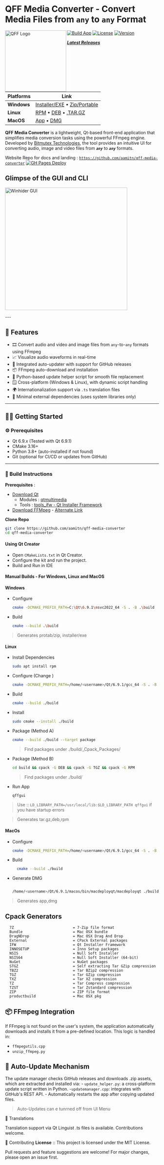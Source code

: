 # QFF Media Converter - Convert Media Files from  **`any`**  to **`any`**  Format

<img src=".\icon\6.png" alt="QFF Logo" width="200" align="left"/>

[![Build App](https://github.com/aamitn/qff-media-converter/actions/workflows/cmake.yml/badge.svg)](https://github.com/aamitn/qff-media-converter/actions/workflows/cmake.yml)
[![License](https://img.shields.io/github/license/aamitn/qff-media-converter)](./LICENSE)
[![Version](https://img.shields.io/github/v/release/aamitn/qff-media-converter)](https://github.com/aamitn/Winhider/releases/)

[**_Latest Releases_**](https://github.com/aamitn/qff-media-converter/releases/latest)

| **Platforms**    | **Link**                                                                                                                                                                                            |
|---------------------|-----------------------------------------------------------------------------------------------------------------------------------------------------------------------------------------------------|
**Windows**  | [Installer/EXE](https://github.com/aamitn/qff-media-converter/releases/latest/download/qff_installer.exe) • [Zip/Portable](https://github.com/aamitn/qff-media-converter/releases/latest/download/dist.zip) |
| **Linux** | [RPM](hhttps://github.com/aamitn/qff-media-converter/releases/latest/download/qffgui-1.2.11-Linux.rpm) • [DEB](https://github.com/aamitn/qff-media-converter/releases/latest/download/qffgui-1.2.11-Linux.deb) • [.TAR.GZ](https://github.com/aamitn/qff-media-converter/releases/latest/download/qffgui-1.2.11-Linux.tar.gz)                                         |
| **MacOS** | [App](https://github.com/aamitn/qff-media-converter/releases/latest/download/qffgui-macos.zip ) • [DMG](https://github.com/aamitn/qff-media-converter/releases/latest/download/qffgui.dmg) |


**QFF Media Converter** is a lightweight, Qt-based front-end application that simplifies media conversion tasks using the powerful FFmpeg engine. Developed by [Bitmutex Technologies](https://www.bitmutex.com), the tool provides an intuitive UI for converting audio, image  and video files from  _**`any`**_  to _**`any`**_  formats.

Website Repo for docs and landing : [`https://github.com/aamitn/qff-media-converter`](https://github.com/aamitn/qff-media-converter)
[![GH Pages Deploy](https://github.com/aamitn/winhider-website/actions/workflows/astro.yml/badge.svg)](https://github.com/aamitn/winhider-website/actions/workflows/astro.yml)


## Glimpse of the GUI and CLI
<p float="left">
  <img src="./icon/ss.png" width="400" alt="Winhider GUI" />
</p>
---

## 🚀 Features

- 🎞️ Convert audio and video and image files from `any`-to-`any` formats using FFmpeg
- 📈 Visualize audio waveforms in real-time
- 🔄 Integrated auto-updater with support for GitHub releases
- 📦 FFmpeg auto-download and installation
- 🐍 Python-based update helper script for smooth file replacement
- 🪟 Cross-platform (Windows & Linux), with dynamic script handling
- 🌍 Internationalization support via `.ts` translation files
- 🧰 Minimal external dependencies (uses system libraries only)

---

## 🧑‍💻 Getting Started

### ⚙️ Prerequisites

- Qt 6.9.x (Tested with Qt 6.9.1)
- CMake 3.16+
- Python 3.8+ (auto-installed if not found)
- Git (optional for CI/CD or updates from GitHub)

---

### 🔨 Build Instructions

**Prerequisites** :
- [Download Qt](https://www.qt.io/download-qt-installer-oss)
  - Modules : [qtmultimedia](https://doc.qt.io/qt-6/qtmultimedia-index.html)
  - Tools : [tools_ifw - Qt Installer Framework](https://doc.qt.io/qtinstallerframework/ifw-tools.html)
- [Download FFMpeg](https://github.com/btbn/ffmpeg-builds/releases) - [Alternate Link](https://www.gyan.dev/ffmpeg/builds)

**Clone Repo** 
```sh
git clone https://github.com/aamitn/qff-media-converter
cd qff-media-converter
```

#### Using Qt Creator

- Open `CMakeLists.txt` in Qt Creator.
- Configure the kit and run the project.
- Build and Run in IDE


#### Manual Builds - For Windows, Linux and MacOS

#### Windows
- Configure
  ```sh 
  cmake -DCMAKE_PREFIX_PATH=C:\Qt\6.9.1\msvc2022_64 -S . -B .\build
  ```

- Build
  ```sh 
  cmake --build .\build
  ```
> Generates protab/zip, installer/exe

#### Linux
- Install Dependencies
  ```sh 
  sudo apt install rpm 
  ```

- Configure (Change <username>)
  ```sh 
  cmake -DCMAKE_PREFIX_PATH=/home/<username>/Qt/6.9.1/gcc_64 -S . -B ./build
  ```

- Build
  ```sh 
  cmake --build ./build
  ```
  

- Install
  ```sh 
  sudo cmake --install ./build
  ```

- Package (Method A)
  ```sh 
  cmake --build ./build --target package
  ```
  > Find packages under ./build/_Cpack_Packages/

- Package (Method B)
  ```sh 
  cd build && cpack -G DEB && cpack -G TGZ && cpack -G RPM
  ```
  > Find packages under ./build/

- Run App
  ```sh 
  qffgui
  ```
> Use :: `LD_LIBRARY_PATH=/usr/local/lib:$LD_LIBRARY_PATH qffgui` if you have startup errors

> Generates tar.gz,deb,rpm

#### MacOs
- Configure
  ```sh 
  cmake -DCMAKE_PREFIX_PATH=/home/<username>/Qt/6.9.1/gcc_64 -S . -B ./build
  ```

- Build
  ```sh 
    cmake --build ./build
  ```

- Generate DMG
  ```sh

  /home/<username>/Qt/6.9.1/macos/bin/macdeployqt/macdeployqt ./build/qffgui.app -dmg -qmldir="./"
  ```
> Generates app,dmg

## Cpack Generators
```
  7Z                           = 7-Zip file format
  Bundle                       = Mac OSX bundle
  DragNDrop                    = Mac OSX Drag And Drop
  External                     = CPack External packages
  IFW                          = Qt Installer Framework
  INNOSETUP                    = Inno Setup packages
  NSIS                         = Null Soft Installer
  NSIS64                       = Null Soft Installer (64-bit)
  NuGet                        = NuGet packages
  STGZ                         = Self extracting Tar GZip compression
  TBZ2                         = Tar BZip2 compression
  TGZ                          = Tar GZip compression
  TXZ                          = Tar XZ compression
  TZ                           = Tar Compress compression
  TZST                         = Tar Zstandard compression
  ZIP                          = ZIP file format
  productbuild                 = Mac OSX pkg
```

## 📦  FFmpeg Integration

If FFmpeg is not found on the user's system, the application automatically downloads and installs it from a pre-defined location. This logic is handled in:
- `ffmpegutils.cpp`
- `unzip_ffmpeg.py`

##  🔄 Auto-Update Mechanism

The update manager checks GitHub releases and downloads .zip assets, which are extracted and installed via:
    - `update_helper.py`: a cross-platform update script written in Python.
    -`updatemanager.cpp`: integrates with GitHub's REST API.
    - Automatically restarts the app after copying updated files.
>Auto-Updates can e tunrned off from UI Menu

💬 Translations

Translation support via Qt Linguist .ts files is available. Contributions welcome.


🤝 Contributing
**License** :: This project is licensed under the MIT License.

Pull requests and feature suggestions are welcome! For major changes, please open an issue first.